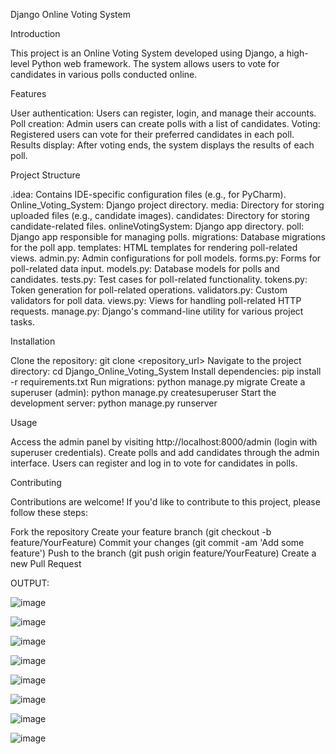 Django Online Voting System

Introduction

This project is an Online Voting System developed using Django, a high-level Python web framework. The system allows users to vote for candidates in various polls conducted online.

Features

User authentication: Users can register, login, and manage their accounts. Poll creation: Admin users can create polls with a list of candidates. Voting: Registered users can vote for their preferred candidates in each poll. Results display: After voting ends, the system displays the results of each poll.

Project Structure

.idea: Contains IDE-specific configuration files (e.g., for PyCharm). Online_Voting_System: Django project directory. media: Directory for storing uploaded files (e.g., candidate images). candidates: Directory for storing candidate-related files. onlineVotingSystem: Django app directory. poll: Django app responsible for managing polls. migrations: Database migrations for the poll app. templates: HTML templates for rendering poll-related views. admin.py: Admin configurations for poll models. forms.py: Forms for poll-related data input. models.py: Database models for polls and candidates. tests.py: Test cases for poll-related functionality. tokens.py: Token generation for poll-related operations. validators.py: Custom validators for poll data. views.py: Views for handling poll-related HTTP requests. manage.py: Django's command-line utility for various project tasks.

Installation

Clone the repository: git clone <repository_url> Navigate to the project directory: cd Django_Online_Voting_System Install dependencies: pip install -r requirements.txt Run migrations: python manage.py migrate Create a superuser (admin): python manage.py createsuperuser Start the development server: python manage.py runserver

Usage

Access the admin panel by visiting http://localhost:8000/admin (login with superuser credentials). Create polls and add candidates through the admin interface. Users can register and log in to vote for candidates in polls.

Contributing

Contributions are welcome! If you'd like to contribute to this project, please follow these steps:

Fork the repository Create your feature branch (git checkout -b feature/YourFeature) Commit your changes (git commit -am 'Add some feature') Push to the branch (git push origin feature/YourFeature) Create a new Pull Request

OUTPUT:


![image](https://github.com/kesavaTDP/Online_Voting_System/assets/141147408/913d2575-232f-4232-b098-4c118540c1ea)

![image](https://github.com/kesavaTDP/Online_Voting_System/assets/141147408/3f03ec1f-64c0-4b4e-a0c4-29294217b869)

![image](https://github.com/kesavaTDP/Online_Voting_System/assets/141147408/c486a5d2-79b4-42ac-adf9-6ff7753e435a)

![image](https://github.com/kesavaTDP/Online_Voting_System/assets/141147408/33ce4023-8ced-48f0-a608-66210f5100b9)

![image](https://github.com/kesavaTDP/Online_Voting_System/assets/141147408/7a4855b3-70b6-43ab-afd5-62f6d48678c0)

![image](https://github.com/kesavaTDP/Online_Voting_System/assets/141147408/595ee189-af19-495b-b0c0-92452a568f78)

![image](https://github.com/kesavaTDP/Online_Voting_System/assets/141147408/0579daa4-0b4e-4f89-89cd-0c1f9fc1a219)

![image](https://github.com/kesavaTDP/Online_Voting_System/assets/141147408/96e79b3b-1ff9-4ea4-a8b2-b099a1bb5702)

